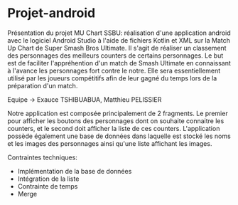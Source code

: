 # Projet-android 
Présentation du projet MU Chart SSBU:
réalisation d'une application android avec le logiciel Android Studio à l'aide de fichiers Kotlin et XML sur la Match Up Chart de Super Smash Bros Ultimate.
Il s'agit de réaliser un classement des personnages des meilleurs counters de certains personnages.
Le but est de faciliter l'appréhention d'un match de Smash Ultimate en connaissant à l'avance les personnages fort contre le notre. Elle sera essentiellement utilisé par les joueurs compétitifs afin de leur gagné du temps lors de la préparation d'un match. 

Equipe -> Exauce TSHIBUABUA, Matthieu PELISSIER

Notre application est composée principalement de 2 fragments. Le premier pour afficher les boutons des personnages dont on souhaite connaitre les counters, et le second doit afficher la liste de ces counters.
L'application possède également une base de données dans laquelle est stocké les noms et les images des personnages ainsi qu'une liste affichant les images.

Contraintes techniques:
- Implémentation de la base de données
- Intégration de la liste
- Contrainte de temps
- Merge
